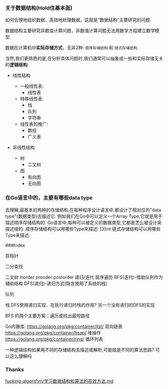 ### 关于数据结构(Hold住基本面)
如何合理地组织数据、高效地处理数据，这就是“数据结构”主要研究的问题.

数据结构主要研究非数值计算问题，非数值计算问题无法用数学方程建立数学模型.

数据在计算机中**实际存储方式**，无非2种: `顺序存储结构` 和 `链式存储结构`.

当然,我们更熟悉的是,在分析具体问题时,我们通常可以抽象成一些和实际存储无关的**逻辑结构**:
- 线性结构
    - 一般线性表:
        - 线性表
    - 特殊线性表:
        - 栈
        - 队列
        - 字符串
    - 线性表的推广:
        - 数组
        - 广义表

- 非线性结构
    - 树
        - 二叉树
    - 图
        - 有向图
        - 无向图

### 在Go语言中的，主要有哪些data type
去理解,最基本的两种的存储结构,在每种程序设计语言中,都设计了相对应的"data type"(数据类型)去描述它.
例如我们在Go中可以定义一个Array Type,它就是用于描述顺序存储结构的.
Go语言中,每种可以被定义的数据类型,它都是怎么被设计来描述啥的:
顺序存储结构可以用哪些Type来描述: [3]int
链式存储结构可以用哪些Type来描述:

###Index

双指针 

二分查找

二叉树
  inorder preoder postorder  递归/迭代
  层序遍历 BFS(迭代)-借助队列作为辅助结构  DFS(递归)-递归方式(隐含使用了系统的栈)

队列

栈
    DFS使用递归实现、在执行递归时栈的作用?
    另一个没有递归的DFS的实现

BFS 的两个主要方案：遍历或找出最短路径



Go内置库:
https://golang.org/pkg/container/list/  双向链表
https://golang.org/pkg/container/heap/  堆操作
https://golang.org/pkg/container/ring/  循环列表

一种逻辑结构如果用不同的存储结构去描述或解析,可能就是不同的算法思路? 可以这么理解吗




### Thanks
[fucking-algorithm/学习数据结构和算法的高效方法.md](https://github.com/labuladong/fucking-algorithm/blob/master/%E7%AE%97%E6%B3%95%E6%80%9D%E7%BB%B4%E7%B3%BB%E5%88%97/%E5%AD%A6%E4%B9%A0%E6%95%B0%E6%8D%AE%E7%BB%93%E6%9E%84%E5%92%8C%E7%AE%97%E6%B3%95%E7%9A%84%E9%AB%98%E6%95%88%E6%96%B9%E6%B3%95.md)